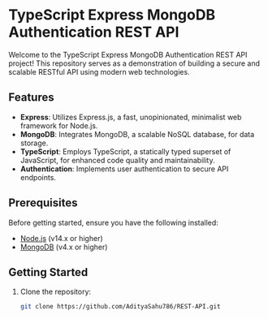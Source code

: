 # TypeScript Express MongoDB Authentication REST API

Welcome to the TypeScript Express MongoDB Authentication REST API project! This repository serves as a demonstration of building a secure and scalable RESTful API using modern web technologies.

## Features

- **Express**: Utilizes Express.js, a fast, unopinionated, minimalist web framework for Node.js.
- **MongoDB**: Integrates MongoDB, a scalable NoSQL database, for data storage.
- **TypeScript**: Employs TypeScript, a statically typed superset of JavaScript, for enhanced code quality and maintainability.
- **Authentication**: Implements user authentication to secure API endpoints.

## Prerequisites

Before getting started, ensure you have the following installed:

- [Node.js](https://nodejs.org/) (v14.x or higher)
- [MongoDB](https://www.mongodb.com/) (v4.x or higher)

## Getting Started

1. Clone the repository:

   ```bash
   git clone https://github.com/AdityaSahu786/REST-API.git
